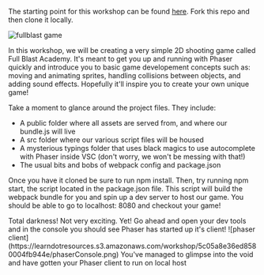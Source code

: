 The starting point for this workshop can be found [here](https://github.com/felluminati/PhaserWorkshop/tree/starting_point). Fork this repo and then clone it locally.

![fullblast game](https://learndotresources.s3.amazonaws.com/workshop/5c05a8e36ed8580004fb944e/fullBlast.gif)

In this workshop, we will be creating a very simple 2D shooting game called Full Blast Academy. It's meant to get you up and running with Phaser quickly and introduce you to basic game developement concepts such as: moving and animating sprites, handling collisions between objects, and adding sound effects. Hopefully it'll inspire you to create your own unique game!

Take a moment to glance around the project files. They include:

- A public folder where all assets are served from, and where our bundle.js will live
- A src folder where our various script files will be housed
- A mysterious typings folder that uses black magics to use autocomplete with Phaser inside VSC (don't worry, we won't be messing with that!)
- The usual bits and bobs of webpack config and package.json

Once you have it cloned be sure to run npm install. Then, try running npm start, the script located in the package.json file. This script will build the webpack bundle for you and spin up a dev server to host our game. You should be able to go to localhost: 8080 and checkout your game!

<hint title="What do you see?">
Total darkness!
Not very exciting. Yet!
Go ahead and open your dev tools and in the console you should see Phaser has started up it's client!
![phaser client](https://learndotresources.s3.amazonaws.com/workshop/5c05a8e36ed8580004fb944e/phaserConsole.png)
</hint>

<guide>
You've managed to glimpse into the void and have gotten your Phaser client to run on local host
</guide>
